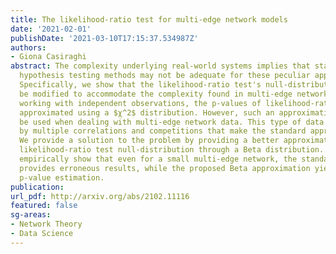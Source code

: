 ```yaml
---
title: The likelihood-ratio test for multi-edge network models
date: '2021-02-01'
publishDate: '2021-03-10T17:15:37.534987Z'
authors:
- Giona Casiraghi
abstract: The complexity underlying real-world systems implies that standard statistical
  hypothesis testing methods may not be adequate for these peculiar applications.
  Specifically, we show that the likelihood-ratio test's null-distribution needs to
  be modified to accommodate the complexity found in multi-edge network data. When
  working with independent observations, the p-values of likelihood-ratio tests are
  approximated using a $χ^2$ distribution. However, such an approximation should not
  be used when dealing with multi-edge network data. This type of data is characterized
  by multiple correlations and competitions that make the standard approximation unsuitable.
  We provide a solution to the problem by providing a better approximation of the
  likelihood-ratio test null-distribution through a Beta distribution. Finally, we
  empirically show that even for a small multi-edge network, the standard $χ^2$ approximation
  provides erroneous results, while the proposed Beta approximation yields the correct
  p-value estimation.
publication: 
url_pdf: http://arxiv.org/abs/2102.11116
featured: false
sg-areas:
- Network Theory
- Data Science
---
```

